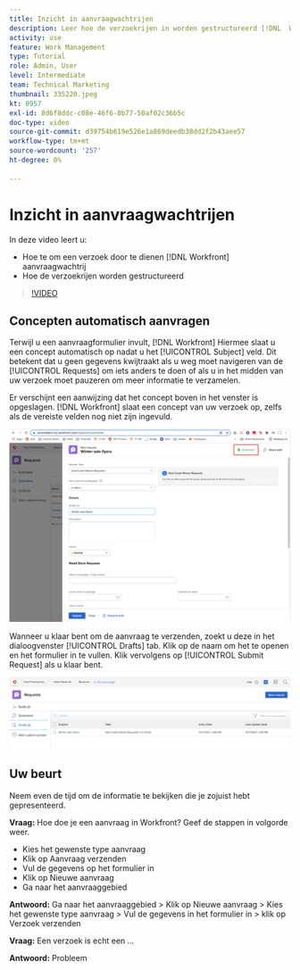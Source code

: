 ```yaml
---
title: Inzicht in aanvraagwachtrijen
description: Leer hoe de verzoekrijen in worden gestructureerd [!DNL  Workfront] en hoe een aanvraag moet worden ingediend.
activity: use
feature: Work Management
type: Tutorial
role: Admin, User
level: Intermediate
team: Technical Marketing
thumbnail: 335220.jpeg
kt: 8957
exl-id: 8d6f8ddc-c08e-46f6-8b77-50af02c36b5c
doc-type: video
source-git-commit: d39754b619e526e1a869deedb38dd2f2b43aee57
workflow-type: tm+mt
source-wordcount: '257'
ht-degree: 0%

---
```


# Inzicht in aanvraagwachtrijen

In deze video leert u:

* Hoe te om een verzoek door te dienen [!DNL  Workfront] aanvraagwachtrij
* Hoe de verzoekrijen worden gestructureerd

>[!VIDEO](https://video.tv.adobe.com/v/335220/?quality=12)

## Concepten automatisch aanvragen

Terwijl u een aanvraagformulier invult, [!DNL Workfront] Hiermee slaat u een concept automatisch op nadat u het [!UICONTROL Subject] veld. Dit betekent dat u geen gegevens kwijtraakt als u weg moet navigeren van de [!UICONTROL Requests] om iets anders te doen of als u in het midden van uw verzoek moet pauzeren om meer informatie te verzamelen.

Er verschijnt een aanwijzing dat het concept boven in het venster is opgeslagen. [!DNL Workfront] slaat een concept van uw verzoek op, zelfs als de vereiste velden nog niet zijn ingevuld.

![afbeelding van een aanvraagconcept](assets/queue-mgt-make-a-request-draft-1.png)

Wanneer u klaar bent om de aanvraag te verzenden, zoekt u deze in het dialoogvenster [!UICONTROL Drafts] tab. Klik op de naam om het te openen en het formulier in te vullen. Klik vervolgens op [!UICONTROL Submit Request] als u klaar bent.

![afbeelding van het terugroepen van een aanvraagconcept](assets/queue-mgt-make-a-request-draft-2.png)

## Uw beurt

Neem even de tijd om de informatie te bekijken die je zojuist hebt gepresenteerd.

**Vraag:** Hoe doe je een aanvraag in Workfront? Geef de stappen in volgorde weer.

* Kies het gewenste type aanvraag
* Klik op Aanvraag verzenden
* Vul de gegevens op het formulier in
* Klik op Nieuwe aanvraag
* Ga naar het aanvraaggebied


**Antwoord:** Ga naar het aanvraaggebied > Klik op Nieuwe aanvraag > Kies het gewenste type aanvraag > Vul de gegevens in het formulier in > klik op Verzoek verzenden

**Vraag:** Een verzoek is echt een ...

**Antwoord:** Probleem

<!---
You can also access request drafts from the [!UICONTROL Select a Request Type] menu at the top of the window. Select an option from the [!UICONTROL Recent Drafts] section, or start a new request by picking a queue from the [!UICONTROL New Requests] section. Fill everything out like normal, then submit the request.

<!---
image
--->

<!---
Let's take a minute to review the information you were just presented.

How do you make a request in Workfront? List the steps in order.
Choose the request type you need to make
Click Submit request
Fill out the information on the form
Click "New Request"
Navigate to the request area

Answer: Navigate to the request area>Click New Request>Choose the request type you need to make>Fill out the information on the form>Click Submit request

A request is really an......

Answer: Issue
--->
